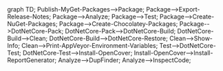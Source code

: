 <div class="mermaid">
graph TD;
Publish-MyGet-Packages-->Package;
Package-->Export-Release-Notes;
Package-->Analyze;
Package-->Test;
Package-->Create-NuGet-Packages;
Package-->Create-Chocolatey-Packages;
Package-->DotNetCore-Pack;
DotNetCore-Pack-->DotNetCore-Build;
DotNetCore-Build-->Clean;
DotNetCore-Build-->DotNetCore-Restore;
Clean-->Show-Info;
Clean-->Print-AppVeyor-Environment-Variables;
Test-->DotNetCore-Test;
DotNetCore-Test-->Install-OpenCover;
Install-OpenCover-->Install-ReportGenerator;
Analyze-->DupFinder;
Analyze-->InspectCode;
</div>

